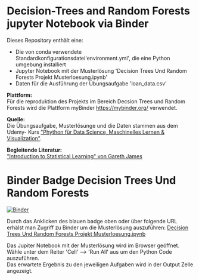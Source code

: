 # Decision-Trees and Random Forests jupyter Notebook via Binder

Dieses Repository enthält eine:
<ul>
  <li> Die von conda verwendete Standardkonfigurationsdatei'environment.yml', die eine Python umgebung installiert</li>
  <li> Jupyter Notebook mit der Musterlösung  'Decision Trees Und Random Forests Projekt Musterloesung.ipynb'</li>
  <li> Daten für die Ausführung der Übungsaufgabe 'loan_data.csv' </li>
 </ul>
 
<b>Plattform:</b>\
Für die reproduktion des Projekts im Bereich Decsion Trees und Random Forests wird die Plattform myBinder <a href = "https://mybinder.org">https://mybinder.org/</a> verwendet.
 
 <b>Quelle:</b>\
Die Übungsaufgabe, Musterlösunge und die Daten stammen aus dem Udemy- Kurs <a href = "https://www.udemy.com/course/python-data-science-machine-learning/learn/lecture/7758128#overview">"Phython für Data Science, Maschinelles Lernen & Visualization"</a>.
  
<b>Begleitende Literatur:</b>\
<a href = http://faculty.marshall.usc.edu/gareth-james/ISL/ISLR%20Seventh%20Printing.pdf>"Introduction to Statistical Learning" von Gareth James</a>

# Binder Badge Decision Trees Und Random Forests

[![Binder](https://mybinder.org/badge_logo.svg)](https://mybinder.org/v2/gh/katjanein91/Decision-Trees-and-Random-Forests/master?filepath=Decision%20Trees%20Und%20Random%20Forests%20Projekt%20Musterloesung.ipynb)

Durch das Anklicken des blauen badge oben oder über folgende URL erhälst man Zugriff zu Binder um die Musterlösung auszuführen:
<a href = "https://mybinder.org/v2/gh/katjanein91/Decision-Trees-and-Random-Forests/master?filepath=Decision%20Trees%20Und%20Random%20Forests%20Projekt%20Musterloesung.ipynb"> Decision Trees Und Random Forests Projekt Musterloesung.ipynb </a>

Das Jupiter Notebook mit der Musterlösung wird im Browser geöffnet.\
Wähle unter dem Reiter 'Cell' --> 'Run All' aus um den Python Code auszuführen.\
Das erwartete Ergebnis zu den jeweiligen Aufgaben wird in der Output Zelle angezeigt.

